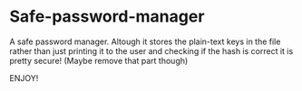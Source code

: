 # Safe-password-manager

A safe password manager. Altough it stores the plain-text keys in the file rather than just printing it to the user and checking if the hash is correct
it is pretty secure! (Maybe remove that part though)

ENJOY!
